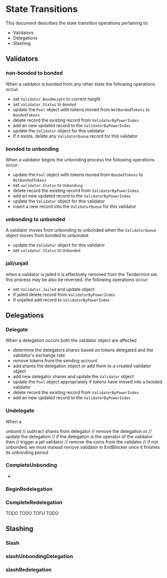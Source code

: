 # State Transitions

This document describes the state transition operations pertaining to:
 - Validators
 - Delegations
 - Slashing


## Validators

### non-bonded to bonded
When a validator is bonded from any other state the following operations occur:  
 - set `Validator.BondHeight` to current height
 - set `validator.Status` to `Bonded`
 - update the `Pool` object with tokens moved from `NotBondedTokens` to `BondedTokens`
 - delete record the existing record from `ValidatorByPowerIndex`
 - add an new updated record to the `ValidatorByPowerIndex`
 - update the `Validator` object for this validator
 - if it exists, delete any `ValidatorQueue` record for this validator 

### bonded to unbonding
When a validator begins the unbonding process the following operations occur: 
 - update the `Pool` object with tokens moved from `BondedTokens` to `NotBondedTokens`
 - set `validator.Status` to `Unbonding`
 - delete record the existing record from `ValidatorByPowerIndex`
 - add an new updated record to the `ValidatorByPowerIndex`
 - update the `Validator` object for this validator
 - insert a new record into the `ValidatorQueue` for this validator 

### unbonding to unbonded
A validator moves from unbonding to unbonded when the `ValidatorQueue` object
moves from bonded to unbonded
 - update the `Validator` object for this validator
 - set `validator.Status` to `Unbonded`

### jail/unjail 
when a validator is jailed it is effectively removed from the Tendermint set.
this process may be also be reversed. the following operations occur:
 - set `Validator.Jailed` and update object 
 - if jailed delete record from `ValidatorByPowerIndex`
 - if unjailed add record to `ValidatorByPowerIndex`


## Delegations

### Delegate
When a delegation occurs both the validator object are affected  
 - determine the delegators shares based on tokens delegated and the validator's exchange rate
 - remove tokens from the sending account 
 - add shares the delegation object or add them to a created validator object
 - add new delegator shares and update the `Validator` object
 - update the `Pool` object appropriately if tokens have moved into a bonded validator
 - delete record the existing record from `ValidatorByPowerIndex`
 - add an new updated record to the `ValidatorByPowerIndex`

### Undelegate
When a

unbond
	// subtract shares from delegator
	// remove the delegation or // update the delegation
	// if the delegation is the operator of the validator then
	// trigger a jail validator
	// remove the coins from the validator
	// if not unbonded, we must instead remove validator in EndBlocker once it finishes its unbonding period

### CompleteUnbonding
 - 

### BeginRedelegation

### CompleteRedelegation



TODO TODO TOFU TODO
## Slashing
### Slash
### slashUnbondingDelegation
### slashRedelegation

